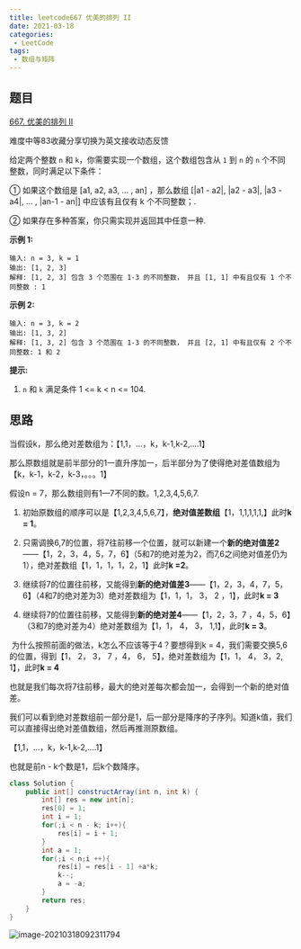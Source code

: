 ```yaml
---
title: leetcode667 优美的排列 II
date: 2021-03-18
categories:
 - LeetCode
tags:
 - 数组与矩阵
---
```


## 题目

[667. 优美的排列 II](https://leetcode-cn.com/problems/beautiful-arrangement-ii/)

难度中等83收藏分享切换为英文接收动态反馈

给定两个整数 `n` 和 `k`，你需要实现一个数组，这个数组包含从 `1` 到 `n` 的 `n` 个不同整数，同时满足以下条件：

① 如果这个数组是 [a1, a2, a3, ... , an] ，那么数组 [|a1 - a2|, |a2 - a3|, |a3 - a4|, ... , |an-1 - an|] 中应该有且仅有 k 个不同整数；.

② 如果存在多种答案，你只需实现并返回其中任意一种.

**示例 1:**

```
输入: n = 3, k = 1
输出: [1, 2, 3]
解释: [1, 2, 3] 包含 3 个范围在 1-3 的不同整数， 并且 [1, 1] 中有且仅有 1 个不同整数 : 1
```

 

**示例 2:**

```
输入: n = 3, k = 2
输出: [1, 3, 2]
解释: [1, 3, 2] 包含 3 个范围在 1-3 的不同整数， 并且 [2, 1] 中有且仅有 2 个不同整数: 1 和 2
```

 

**提示:**

1.  `n` 和 `k` 满足条件 1 <= k < n <= 104.

## 思路

当假设k，那么绝对差数组为：【1,1，...，k，k-1,k-2,....1】

那么原数组就是前半部分的1一直升序加一，后半部分为了使得绝对差值数组为【k，k-1，k-2，k-3，。。。1】

假设n = 7，那么数组则有1—7不同的数。1,2,3,4,5,6,7.

1) 初始原数组的顺序可以是【1,2,3,4,5,6,7】，**绝对值差数组**【1，1,1,1,1,1,】此时**k  = 1**。

2) 只需调换6,7的位置，将7往前移一个位置，就可以新建一个**新的绝对值差2**——【1，2，3，4，5，7，6】（5和7的绝对差为2，而7,6之间绝对值差仍为1），绝对差数组【1，1，1，1，2，1】此时**k =2**。

3) 继续将7的位置往前移，又能得到**新的绝对值差3**——【1，2，3，4，7，5，6】（4和7的绝对差为3）绝对差数组为【1，1，1， 3， 2 ，1】，此时**k = 3**

4) 继续将7的位置往前移，又能得到**新的绝对差4**——【1，2，3，7 ，4，5，6】（3和7的绝对差为4）绝对差数组为【1，1， 4， 3， 1,1】，此时**k = 3**。

​	为什么按照前面的做法，k怎么不应该等于4？要想得到k = 4，我们需要交换5,6的位置，得到【1， 2， 3， 7 ，4， 6， 5】，绝对差数组为【1，1， 4， 3，2, 1】，此时**k = 4**

也就是我们每次将7往前移，最大的绝对差每次都会加一，会得到一个新的绝对值差。

我们可以看到绝对差数组前一部分是1，后一部分是降序的子序列。知道k值，我们可以直接得出绝对差值数组，然后再推测原数组。

【1,1，...，k，k-1,k-2,....1】

也就是前n - k个数是1，后k个数降序。

```java
class Solution {
    public int[] constructArray(int n, int k) {
        int[] res = new int[n];
        res[0] = 1;
        int i = 1;
        for(;i < n - k; i++){
            res[i] = i + 1;
        }
        int a = 1;
        for(;i < n;i ++){
            res[i] = res[i - 1] +a*k;
            k--;
            a = -a;
        }
        return res;
    }
}

```

![image-20210318092311794](https://i.loli.net/2021/03/18/8N15CtKwAfqOPjn.png)